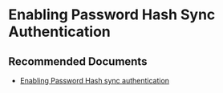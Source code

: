 <properties
    pageTitle="Enabling Password Hash sync authentication"
    description="Enabling Password Hash sync authentication"
    service="microsoft.aad"
    resource="Microsoft_AAD_IAM"
    authors="curtand"
    ms.author="curtand"
    displayOrder=""
    supportTopicIds="32615380"
    selfHelpType="generic"
    resourceTags=""
    productPesIds="16579"
    cloudEnvironments="public"
 />

# Enabling Password Hash Sync Authentication

## **Recommended Documents**

* [Enabling Password Hash sync authentication](https://docs.microsoft.com/azure/active-directory-domain-services/active-directory-ds-getting-started-password-sync)

